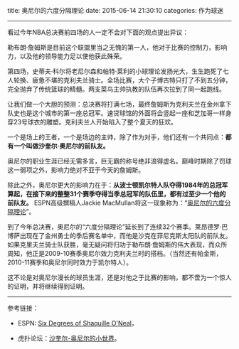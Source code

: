 title: 奥尼尔的六度分隔理论
date: 2015-06-14 21:30:10
categories: 作为球迷

---

看过今年NBA总决赛前四场的人一定不会对下面的观点提出异议：

<!--more-->

勒布朗·詹姆斯是目前这个联盟里当之无愧的第一人，他对于比赛的控制力，影响力，以及他的领导能力足以使他获此殊荣。

第四场，史蒂夫·科尔将老尼尔森和帕特·莱利的小球理论发扬光大，生生跑死了七人轮换、疲惫不堪的克利夫兰骑士。全场比赛，大个子博古特只打了不到五分钟，完全抛弃了传统篮球的精髓。两支菜鸟主帅执教的队伍再次拉到了同一起跑线。

让我们做一个大胆的预测：总决赛将打满七场，最终詹姆斯为克利夫兰在金州拿下队史也是这个城市的第一座总冠军。速贷球馆的外面将会竖起一座和芝加哥一样身穿23号球衣的雕塑。克利夫兰人开始陷入了整个夏天的狂欢。

一个是场上的王者，一个是场边的主帅，除了作为对手，他们还有一个共同点：**都有一个叫做沙奎尔·奥尼尔的前队友。**

奥尼尔的职业生涯已经无需多言，巨无霸的称号绝非浪得虚名。巅峰时期除了罚球这一弱项之外，影响力绝对不亚于今天的詹姆斯。

除此之外，奥尼尔更大的影响力在于：**从波士顿凯尔特人队夺得1984年的总冠军算起，在接下来的整整31个赛季夺得当季总冠军的队伍里，都有过至少一个他的前队友。** ESPN高级撰稿人Jackie MacMullan将这一现象称为：“[奥尼尔的六度分隔理论][1]”。

到了今年总决赛，奥尼尔的“六度分隔理论”延长到了连续32个赛季。莱昂德罗·巴博萨出现在了金州勇士的季后赛名单中，而他是沙克在菲尼克斯太阳队的前队友。如果克里夫兰骑士队获胜，毫无疑问将归功于勒布朗·詹姆斯的伟大表现，而众所周知，他正是2009-10赛季奥尼尔效力克利夫兰时的搭档。（当然还有帕金斯，2010-11赛季和奥尼尔同时效力于凯尔特人）。

这不论是对奥尼尔漫长的球员生涯，还是对他之于比赛的影响，都不啻为一个惊人的证明，并将继续得到证明。


----------


参考链接：
- ESPN: [Six Degrees of Shaquille O'Neal][2]，
- 虎扑论坛：[沙奎尔-奥尼尔的小世界][3]。


  [1]: http://espn.go.com/nba/playoffs/2015/story/_/id/13050716/six-degrees-shaquille-oneal
  [2]: http://espn.go.com/nba/playoffs/2015/story/_/id/13050716/six-degrees-shaquille-oneal
  [3]: http://bbs.hupu.com/12952490.html